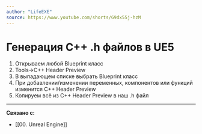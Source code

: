 ```yaml
---
author: "LifeEXE"
source: https://www.youtube.com/shorts/G9dx55j-hzM
---
```


# Генерация C++ .h файлов в UE5

1. Открываем любой Blueprint класс
2. Tools->C++ Header Preview
3. В выпадающем списке выбрать Blueprint класс
4. При добавлении/изменении переменных, компонентов или функций изменится C++ Header Preview
5. Копируем всё из C++ Header Preview в наш .h файл

---
**Связано с:**
 - [[00. Unreal Engine]]